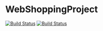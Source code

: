 # WebShoppingProject
[![Build Status](https://dev.azure.com/MohanlalPrivateOrg/shopping/_apis/build/status/shoppingapi-pipeline?branchName=main)](https://dev.azure.com/MohanlalPrivateOrg/shopping/_build/latest?definitionId=4&branchName=main)
[![Build Status](https://dev.azure.com/MohanlalPrivateOrg/shopping/_apis/build/status/shoppingclient-pipeline?branchName=main)](https://dev.azure.com/MohanlalPrivateOrg/shopping/_build/latest?definitionId=5&branchName=main)
